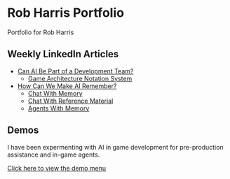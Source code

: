 # Rob Harris Portfolio
 Portfolio for Rob Harris

## Weekly LinkedIn Articles

* [Can AI Be Part of a Development Team?](https://github.com/easystreetgames/Rob-Harris-Portfolio/blob/main/LinkedIn%20Articles/Week%201/Can%20AI%20Be%20Part%20of%20a%20Development%20Team.md)  
  * [Game Architecture Notation System](https://github.com/easystreetgames/Rob-Harris-Portfolio/blob/main/LinkedIn%20Articles/Week%201/notation-spec.md)  
* [How Can We Make AI Remember?](https://github.com/easystreetgames/Rob-Harris-Portfolio/blob/main/LinkedIn%20Articles/Week%202/How%20Can%20We%20Make%20AI%20Remember.md)  
  * [Chat With Memory](https://github.com/easystreetgames/Rob-Harris-Portfolio/blob/main/LinkedIn%20Articles/Week%202/Chat%20With%20Memory.md)  
  * [Chat With Reference Material](https://github.com/easystreetgames/Rob-Harris-Portfolio/blob/main/LinkedIn%20Articles/Week%202/Chat%20With%20Reference%20Material.md)  
  * [Agents With Memory](https://github.com/easystreetgames/Rob-Harris-Portfolio/blob/main/LinkedIn%20Articles/Week%202/Agents%20With%20Memory.md)


## Demos
I have been expermenting with AI in game development for pre-production assistance and in-game agents.

[Click here to view the demo menu](http://worldflyingclub.com/esg/2025/)
